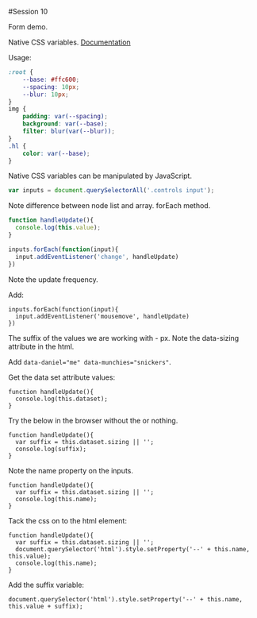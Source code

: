 #Session 10

Form demo. 

Native CSS variables. [Documentation](https://developer.mozilla.org/en-US/docs/Web/CSS/Using_CSS_variables)

Usage:

```css
:root {
	--base: #ffc600;
	--spacing: 10px;
	--blur: 10px;
}
img {
	padding: var(--spacing);
	background: var(--base);
	filter: blur(var(--blur));
}
.hl {
	color: var(--base);
}
```

Native CSS variables can be manipulated by JavaScript.

```js
var inputs = document.querySelectorAll('.controls input');
```

Note difference between node list and array. forEach method.

```js
function handleUpdate(){
  console.log(this.value);
}

inputs.forEach(function(input){
  input.addEventListener('change', handleUpdate)
})
```

Note the update frequency.

Add:

```
inputs.forEach(function(input){
  input.addEventListener('mousemove', handleUpdate)
})
```

The suffix of the values we are working with - px. Note the data-sizing attribute in the html.

Add `data-daniel="me" data-munchies="snickers"`. 

Get the data set attribute values:

```
function handleUpdate(){
  console.log(this.dataset);
}
```

Try the below in the browser without the or nothing.

```
function handleUpdate(){
  var suffix = this.dataset.sizing || '';
  console.log(suffix);
}
```

Note the name property on the inputs.

```
function handleUpdate(){
  var suffix = this.dataset.sizing || '';
  console.log(this.name);
}
```
Tack the css on to the html element:

```
function handleUpdate(){
  var suffix = this.dataset.sizing || '';
  document.querySelector('html').style.setProperty('--' + this.name, this.value);
  console.log(this.name);
}
```

Add the suffix variable:

```
document.querySelector('html').style.setProperty('--' + this.name, this.value + suffix);
```



